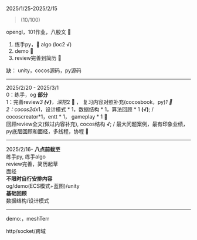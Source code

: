 2025/1/25-2025/2/15  
> (10/100)

opengl，101作业，八股文  🚫  

1. 练手py，🚫 algo  (loc2 √)  
2. demo  🚫  
3. review完善到简历  🚫  

缺：
unity，cocos源码，py源码

---  
2025/2/20 - 2025/3/1  
0：练手，og  **部分**  
1：完善review*3 **(√)**，深挖*2 🚫 ， 复习内容对照补充(cocosbook，py)*1  🚫    
2：cocos2dx*1，设计模式 * 1，数据结构 * 1，算法回顾 * 1  **(√)**;  /  cocoscreator*1，entt * 1， gameplay * 1 🚫    
回顾review全文(做过内容补充), cocos结构 **√**;  /  最大问题案例，最有印象业绩，py底层回顾和面经，多线程，协程 🚫   

---
2025/2/16- 
**八点前截至**  
练手py, 练手algo  
review完善，简历起草  
面经  
**不限时自行安排内容**  
og/demo(ECS模式+蓝图)/unity  
**基础回顾**  
数据结构/设计模式

---
demo:，meshTerr

http/socket/跨域
